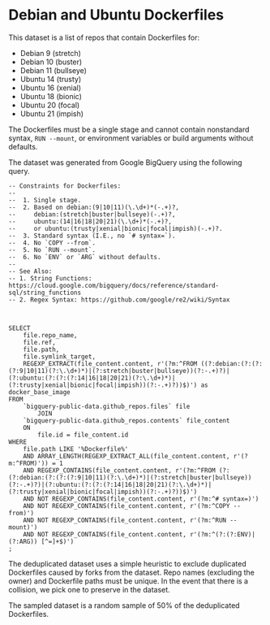 # Debian and Ubuntu Dockerfiles

This dataset is a list of repos that contain Dockerfiles for:

- Debian 9 (stretch)
- Debian 10 (buster)
- Debian 11 (bullseye)
- Ubuntu 14 (trusty)
- Ubuntu 16 (xenial)
- Ubuntu 18 (bionic)
- Ubuntu 20 (focal)
- Ubuntu 21 (impish)

The Dockerfiles must be a single stage and cannot contain nonstandard syntax,
`RUN --mount`, or environment variables or build arguments without defaults.

The dataset was generated from Google BigQuery using the following query.

```bigquery
-- Constraints for Dockerfiles:
-- 
--  1. Single stage.
--  2. Based on debian:(9|10|11)(\.\d+)*(-.+)?, 
--     debian:(stretch|buster|bullseye)(-.+)?, 
--     ubuntu:(14|16|18|20|21)(\.\d+)*(-.+)?,
--     or ubuntu:(trusty|xenial|bionic|focal|impish)(-.+)?.
--  3. Standard syntax (I.E., no `# syntax=`).
--  4. No `COPY --from`.
--  5. No `RUN --mount`.
--  6. No `ENV` or `ARG` without defaults.
-- 
-- See Also:
-- 1. String Functions: https://cloud.google.com/bigquery/docs/reference/standard-sql/string_functions
-- 2. Regex Syntax: https://github.com/google/re2/wiki/Syntax



SELECT
    file.repo_name,
    file.ref,
    file.path,
    file.symlink_target,
    REGEXP_EXTRACT(file_content.content, r'(?m:^FROM ((?:debian:(?:(?:(?:9|10|11)(?:\.\d+)*)|(?:stretch|buster|bullseye))(?:-.+)?)|(?:ubuntu:(?:(?:(?:14|16|18|20|21)(?:\.\d+)*)|(?:trusty|xenial|bionic|focal|impish))(?:-.+)?))$)') as docker_base_image
FROM
    `bigquery-public-data.github_repos.files` file
        JOIN
    `bigquery-public-data.github_repos.contents` file_content
    ON
        file.id = file_content.id
WHERE
    file.path LIKE '%Dockerfile%'
    AND ARRAY_LENGTH(REGEXP_EXTRACT_ALL(file_content.content, r'(?m:^FROM)')) = 1
    AND REGEXP_CONTAINS(file_content.content, r'(?m:^FROM (?:(?:debian:(?:(?:(?:9|10|11)(?:\.\d+)*)|(?:stretch|buster|bullseye))(?:-.+)?)|(?:ubuntu:(?:(?:(?:14|16|18|20|21)(?:\.\d+)*)|(?:trusty|xenial|bionic|focal|impish))(?:-.+)?))$)')
    AND NOT REGEXP_CONTAINS(file_content.content, r'(?m:^# syntax=)')
    AND NOT REGEXP_CONTAINS(file_content.content, r'(?m:^COPY --from)')
    AND NOT REGEXP_CONTAINS(file_content.content, r'(?m:^RUN --mount)')
    AND NOT REGEXP_CONTAINS(file_content.content, r'(?m:^(?:(?:ENV)|(?:ARG)) [^=]+$)')
;
```

The deduplicated dataset uses a simple heuristic to exclude duplicated 
Dockerfiles caused by forks from the dataset. Repo names (excluding the owner)
and Dockerfile paths must be unique. In the event that there is a collision,
we pick one to preserve in the dataset.

The sampled dataset is a random sample of 50% of the deduplicated Dockerfiles.
